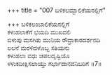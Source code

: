 +++
title = "007 ಬಳಿಕಲಮ್ಬಾಲಿಕೆಯನಲ್ಲಿಗೆ"

+++
ಬಳಿಕಲಂಬಾಲಿಕೆಯನಲ್ಲಿಗೆ  
ಕಳುಹಲಾಕೆಗೆ ಭಯದಿ ಮುಖದಲಿ  
ಬಿಳುಪು ಮಸಗಿತು ಮುನಿಯ ರೌದ್ರಾಕಾರದರ್ಶನದಿ  
ಲಲನೆ ಮರಳಿದಳೊಬ್ಬ ಸತಿಯನು  
ಕಳುಹಲಾ ವಧು ಚಪಲದೃಷ್ಟಿಯೊ  
ಳಳುಕದೀಕ್ಷಿಸಲಾಯ್ತು ಗರ್ಭಾದಾನವನಿಬರಿಗೆ     ॥7॥